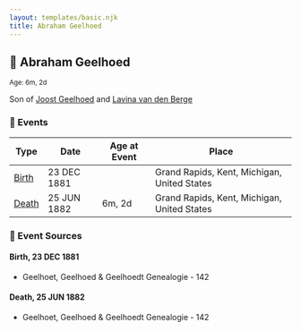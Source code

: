 ```yaml
---
layout: templates/basic.njk
title: Abraham Geelhoed
---
```

## 🔵 Abraham Geelhoed
<small>Age: 6m, 2d</small>

Son of [Joost Geelhoed](/people/7/73673934) and [Lavina van den Berge](/people/7/71558365)

### 📆 Events

Type | Date | Age at Event | Place
------ | ------ | ------ | ------
[Birth](#event-event-2) | 23 DEC 1881 |  | Grand Rapids, Kent, Michigan, United States
[Death](#event-event-3) | 25 JUN 1882 | 6m, 2d | Grand Rapids, Kent, Michigan, United States

### 📰 Event Sources

#### <a id="event-event-2"></a> Birth, 23 DEC 1881
* Geelhoet, Geelhoed & Geelhoedt Genealogie  - 142

#### <a id="event-event-3"></a> Death, 25 JUN 1882
* Geelhoet, Geelhoed & Geelhoedt Genealogie  - 142